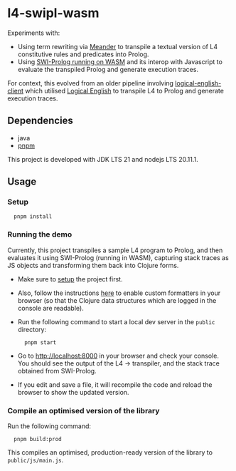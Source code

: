 # l4-swipl-wasm

Experiments with:
- Using term rewriting via [Meander](https://github.com/noprompt/meander) to
  transpile a textual version of L4 constitutive rules and predicates into Prolog.
- Using [SWI-Prolog running on WASM](https://github.com/SWI-Prolog/npm-swipl-wasm) 
  and its interop with Javascript to evaluate the transpiled Prolog and
  generate execution traces.

For context, this evolved from an older pipeline involving
[logical-english-client](https://github.com/smucclaw/logical-english-client)
which utilised [Logical English](https://github.com/smucclaw/LogicalEnglish)
to transpile L4 to Prolog and generate execution traces.

## Dependencies

- java
- [pnpm](https://pnpm.io/installation)

This project is developed with JDK LTS 21 and nodejs LTS 20.11.1.

## Usage
### Setup
```shell
  pnpm install
```

### Running the demo
Currently, this project transpiles a sample L4 program to Prolog, and then
evaluates it using SWI-Prolog (running in WASM), capturing stack traces
as JS objects and transforming them back into Clojure forms.

- Make sure to [setup](#setup) the project first.
- Also, follow the instructions [here](https://github.com/binaryage/cljs-devtools/blob/master/docs/installation.md)
  to enable custom formatters in your browser
  (so that the Clojure data structures which are logged in the console are readable).

- Run the following command to start a local dev server in the `public` directory:

  ```shell
    pnpm start
  ```

- Go to <http://localhost:8000> in your browser and check your console.
  You should see the output of the L4 &rarr; transpiler, and the stack trace
  obtained from SWI-Prolog. 


- If you edit and save a file, it will recompile the code and reload the
  browser to show the updated version.

### Compile an optimised version of the library

Run the following command:

```shell
  pnpm build:prod
```

This compiles an optimised, production-ready version of the library to
`public/js/main.js`.
